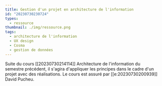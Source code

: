 ```yaml
---
title: Gestion d'un projet en architecture de l'information
id: "20230730230724"
types:
  - ressource
thumbnail: ./img/ressource.png
tags:
  - architecture de l'information
  - UX design
  - Cosma
  - gestion de données
---
```

Suite du cours [[20230730214114]] Architecture de l'information du semestre précédent, il s'agira d'appliquer les principes dans le cadre d'un projet avec des réalisations.  Le cours est assuré par [[e:20230730200939]] David Pucheu.
